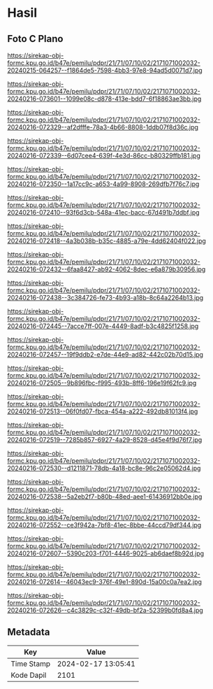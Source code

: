 # Hasil

## Foto C Plano

https://sirekap-obj-formc.kpu.go.id/b47e/pemilu/pdpr/21/71/07/10/02/2171071002032-20240215-064257--f1864de5-7598-4bb3-97e8-94ad5d0071d7.jpg

https://sirekap-obj-formc.kpu.go.id/b47e/pemilu/pdpr/21/71/07/10/02/2171071002032-20240216-073601--1099e08c-d878-413e-bdd7-6f18863ae3bb.jpg

https://sirekap-obj-formc.kpu.go.id/b47e/pemilu/pdpr/21/71/07/10/02/2171071002032-20240216-072329--af2dfffe-78a3-4b66-8808-1ddb07f8d36c.jpg

https://sirekap-obj-formc.kpu.go.id/b47e/pemilu/pdpr/21/71/07/10/02/2171071002032-20240216-072339--6d07cee4-639f-4e3d-86cc-b80329ffb181.jpg

https://sirekap-obj-formc.kpu.go.id/b47e/pemilu/pdpr/21/71/07/10/02/2171071002032-20240216-072350--1a17cc9c-a653-4a99-8908-269dfb7f76c7.jpg

https://sirekap-obj-formc.kpu.go.id/b47e/pemilu/pdpr/21/71/07/10/02/2171071002032-20240216-072410--93f6d3cb-548a-41ec-bacc-67d491b7ddbf.jpg

https://sirekap-obj-formc.kpu.go.id/b47e/pemilu/pdpr/21/71/07/10/02/2171071002032-20240216-072418--4a3b038b-b35c-4885-a79e-4dd62404f022.jpg

https://sirekap-obj-formc.kpu.go.id/b47e/pemilu/pdpr/21/71/07/10/02/2171071002032-20240216-072432--6faa8427-ab92-4062-8dec-e6a879b30956.jpg

https://sirekap-obj-formc.kpu.go.id/b47e/pemilu/pdpr/21/71/07/10/02/2171071002032-20240216-072438--3c384726-fe73-4b93-a18b-8c64a2264b13.jpg

https://sirekap-obj-formc.kpu.go.id/b47e/pemilu/pdpr/21/71/07/10/02/2171071002032-20240216-072445--7acce7ff-007e-4449-8adf-b3c4825f1258.jpg

https://sirekap-obj-formc.kpu.go.id/b47e/pemilu/pdpr/21/71/07/10/02/2171071002032-20240216-072457--19f9ddb2-e7de-44e9-ad82-442c02b70d15.jpg

https://sirekap-obj-formc.kpu.go.id/b47e/pemilu/pdpr/21/71/07/10/02/2171071002032-20240216-072505--9b896fbc-f995-493b-8ff6-196e19f62fc9.jpg

https://sirekap-obj-formc.kpu.go.id/b47e/pemilu/pdpr/21/71/07/10/02/2171071002032-20240216-072513--06f0fd07-fbca-454a-a222-492db81013f4.jpg

https://sirekap-obj-formc.kpu.go.id/b47e/pemilu/pdpr/21/71/07/10/02/2171071002032-20240216-072519--7285b857-6927-4a29-8528-d45e4f9d76f7.jpg

https://sirekap-obj-formc.kpu.go.id/b47e/pemilu/pdpr/21/71/07/10/02/2171071002032-20240216-072530--d1211871-78db-4a18-bc8e-96c2e05062d4.jpg

https://sirekap-obj-formc.kpu.go.id/b47e/pemilu/pdpr/21/71/07/10/02/2171071002032-20240216-072538--5a2eb2f7-b80b-48ed-aee1-61436912bb0e.jpg

https://sirekap-obj-formc.kpu.go.id/b47e/pemilu/pdpr/21/71/07/10/02/2171071002032-20240216-072552--ce3f942a-7bf8-41ec-8bbe-44ccd79df344.jpg

https://sirekap-obj-formc.kpu.go.id/b47e/pemilu/pdpr/21/71/07/10/02/2171071002032-20240216-072607--5390c203-f701-4446-9025-ab6daef8b92d.jpg

https://sirekap-obj-formc.kpu.go.id/b47e/pemilu/pdpr/21/71/07/10/02/2171071002032-20240216-072614--46043ec9-376f-49e1-890d-15a00c0a7ea2.jpg

https://sirekap-obj-formc.kpu.go.id/b47e/pemilu/pdpr/21/71/07/10/02/2171071002032-20240216-072626--c4c3829c-c32f-49db-bf2a-52399b0fd8a4.jpg


## Metadata

| Key        | Value               |
| ---------- | ------------------- |
| Time Stamp | 2024-02-17 13:05:41 |
| Kode Dapil | 2101                |



